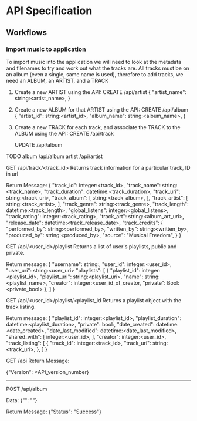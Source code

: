 # API Specification

## Workflows

### Import music to application
To import music into the application we will need to look at the metadata and filenames to
try and work out what the tracks are. All tracks must be on an album (even a single, same name is used),
therefore to add tracks, we need an ALBUM, an ARTIST, and a TRACK

1. Create a new ARTIST using the API:
    CREATE /api/artist
    {
        "artist_name": string:<artist_name>,
    }

2. Create a new ALBUM for that ARTIST using the API:
    CREATE /api/album
    {
        "artist_id": string:<artist_id>,
        "album_name": string:<album_name>,
    }

3. Create a new TRACK for each track, and associate the TRACK to the ALBUM using the API:
    CREATE /api/track

    UPDATE /api/album



TODO
album /api/album
artist /api/artist

GET /api/track/<track_id>
Returns track information for a particular track, ID in url

Return Message:
{
    "track_id": integer:<track_id>,
    "track_name": string:<track_name>,
    "track_duration": datetime:<track_duration>,
    "track_uri": string:<track_uri>,
    "track_album": [ string:<track_album>, ],
    "track_artist": [ string:<track_artist>, ],
    "track_genre": string:<track_genre>,
    "track_length": datetime:<track_length>,
    "global_listens": integer:<global_listens>,
    "track_rating": integer:<track_rating>,
    "track_art": string:<album_art_uri>,
    "release_date": datetime:<track_release_date>,
    "track_credits": {
        "performed_by": string:<performed_by>,
        "written_by": string:<written_by>,
        "produced_by": string:<produced_by>,
        "source": "Musical Freedom",
    }
}

GET /api/<user_id>/playlist
Returns a list of user's playlists, public and private.

Return message:
{
    "username": string:<username>,
    "user_id": integer:<user_id>,
    "user_uri": string:<user_uri>
    "playlists": [
        {
            "playlist_id": integer:<playlist_id>,
            "playlist_uri": string:<playlist_uri>,
            "name": string:<playlist_name>,
            "creator": integer:<user_id_of_creator,
            "private": Bool:<private_bool>
        },
    ]
}

GET /api/<user_id>/playlist/<playlist_id
Returns a playlist object with the track listing.

Return message:
{
    "playlist_id": integer:<playlist_id>,
    "playlist_duration": datetime:<playlist_duration>,
    "private": bool:<private>,
    "date_created": datetime:<date_created>,
    "date_last_modified": datetime:<date_last_modified>,
    "shared_with": [ integer:<user_id>, ],
    "creator": integer:<user_id>,
    "track_listing": [
        {
            "track_id": integer:<track_id>,
            "track_uri": string:<track_uri>,
        },
    ]
}


GET /api
Return Message:

{"Version": <API_version_number}

------------------------------------

POST /api/album

Data:
{"": ""}

Return Message:
{"Status": "Success"}